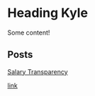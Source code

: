 <!DOCTYPE html>
<html lang="en">
<head></head>
<body>
<script src="./main.js"></script>
<div class="container">

# Heading Kyle

Some content!

## Posts

[Salary Transparency](./posts/salary-transparency.md)

[link](https://spaans.ca)

</div>
</body>
</html>
